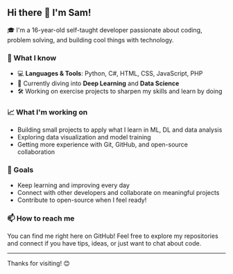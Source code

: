 ## Hi there 👋 I'm Sam!

🎓 I'm a 16-year-old self-taught developer passionate about coding, problem solving, and building cool things with technology.

### 🚀 What I know
- 💻 **Languages & Tools**: Python, C#, HTML, CSS, JavaScript, PHP
- 🧠 Currently diving into **Deep Learning** and **Data Science**
- 🛠️ Working on exercise projects to sharpen my skills and learn by doing

### 📈 What I'm working on
- Building small projects to apply what I learn in ML, DL and data analysis
- Exploring data visualization and model training
- Getting more experience with Git, GitHub, and open-source collaboration

### 🌱 Goals
- Keep learning and improving every day
- Connect with other developers and collaborate on meaningful projects
- Contribute to open-source when I feel ready!

### 📫 How to reach me
You can find me right here on GitHub! Feel free to explore my repositories and connect if you have tips, ideas, or just want to chat about code.

---

Thanks for visiting! 😊
